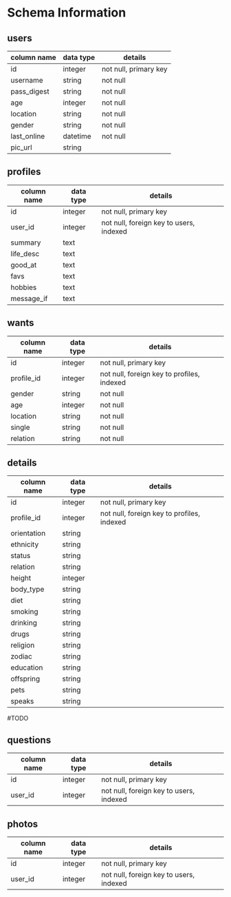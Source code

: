 # Schema Information

## users
column name | data type | details
------------|-----------|-----------------------
id          | integer   | not null, primary key
username    | string    | not null
pass_digest | string    | not null
age         | integer   | not null
location    | string    | not null
gender      | string    | not null
last_online | datetime  | not null
pic_url     | string    |

## profiles
column name | data type | details
------------|-----------|-----------------------
id          | integer   | not null, primary key
user_id     | integer   | not null, foreign key to users, indexed
summary     | text      |
life_desc   | text      |
good_at     | text      |
favs        | text      |
hobbies     | text      |
message_if  | text      |

## wants
column name | data type | details
------------|-----------|-----------------------
id          | integer   | not null, primary key
profile_id  | integer   | not null, foreign key to profiles, indexed
gender      | string    | not null
age         | integer   | not null
location    | string    | not null
single      | string    | not null
relation    | string    | not null

## details
column name | data type | details
------------|-----------|-----------------------
id          | integer   | not null, primary key
profile_id  | integer   | not null, foreign key to profiles, indexed
orientation | string    |
ethnicity   | string    |
status      | string    |
relation    | string    |
height      | integer   |
body_type   | string    |
diet        | string    |
smoking     | string    |
drinking    | string    |
drugs       | string    |
religion    | string    |
zodiac      | string    |
education   | string    |
offspring   | string    |
pets        | string    |
speaks      | string    |


#TODO

## questions
column name | data type | details
------------|-----------|-----------------------
id          | integer   | not null, primary key
user_id     | integer   | not null, foreign key to users, indexed

## photos
column name | data type | details
------------|-----------|-----------------------
id          | integer   | not null, primary key
user_id     | integer   | not null, foreign key to users, indexed
